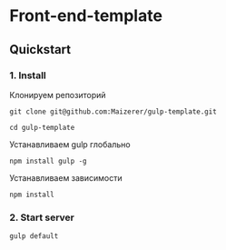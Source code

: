 # Front-end-template

## Quickstart

### 1. Install
Клонируем репозиторий
```shell
git clone git@github.com:Maizerer/gulp-template.git
```
```shell
cd gulp-template
```
Устанавливаем gulp глобально
```shell
npm install gulp -g
```
Устанавливаем зависимости
```shell
npm install
```
### 2. Start server

```shell
gulp default
```

